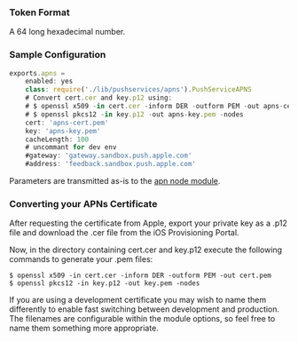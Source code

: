 ### Token Format

A 64 long hexadecimal number.

### Sample Configuration

``` javascript
exports.apns =
    enabled: yes
    class: require('./lib/pushservices/apns').PushServiceAPNS
    # Convert cert.cer and key.p12 using:
    # $ openssl x509 -in cert.cer -inform DER -outform PEM -out apns-cert.pem
    # $ openssl pkcs12 -in key.p12 -out apns-key.pem -nodes
    cert: 'apns-cert.pem'
    key: 'apns-key.pem'
    cacheLength: 100
    # uncommant for dev env
    #gateway: 'gateway.sandbox.push.apple.com'
    #address: 'feedback.sandbox.push.apple.com'
```

Parameters are transmitted as-is to the [apn node module](https://github.com/argon/node-apn).

### Converting your APNs Certificate

After requesting the certificate from Apple, export your private key as a .p12 file and download the .cer file from the iOS Provisioning Portal.

Now, in the directory containing cert.cer and key.p12 execute the following commands to generate your .pem files:

    $ openssl x509 -in cert.cer -inform DER -outform PEM -out cert.pem
    $ openssl pkcs12 -in key.p12 -out key.pem -nodes

If you are using a development certificate you may wish to name them differently to enable fast switching between development and production. The filenames are configurable within the module options, so feel free to name them something more appropriate.
